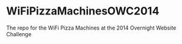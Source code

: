 WiFiPizzaMachinesOWC2014
========================

The repo for the WiFi Pizza Machines at the 2014 Overnight Website Challenge
